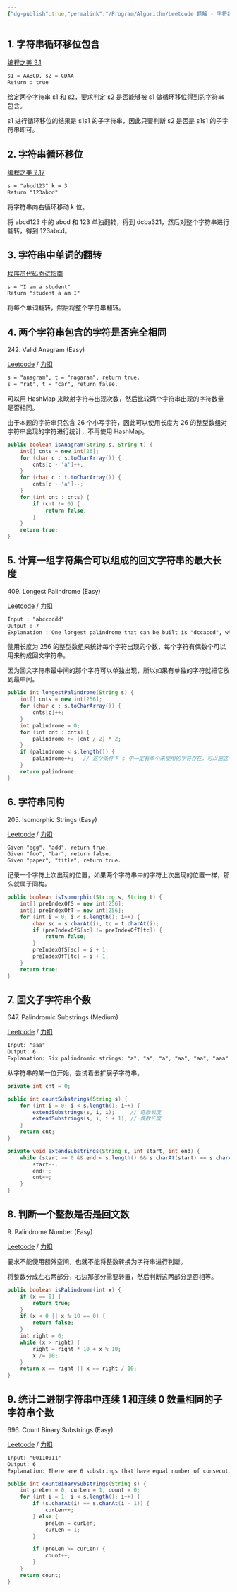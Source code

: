 ```yaml
---
{"dg-publish":true,"permalink":"/Program/Algorithm/Leetcode 题解 - 字符串/","noteIcon":""}
---
```



## 1. 字符串循环移位包含

[编程之美 3.1](#)

```html
s1 = AABCD, s2 = CDAA
Return : true
```

给定两个字符串 s1 和 s2，要求判定 s2 是否能够被 s1 做循环移位得到的字符串包含。

s1 进行循环移位的结果是 s1s1 的子字符串，因此只要判断 s2 是否是 s1s1 的子字符串即可。

## 2. 字符串循环移位

[编程之美 2.17](#)

```html
s = "abcd123" k = 3
Return "123abcd"
```

将字符串向右循环移动 k 位。

将 abcd123 中的 abcd 和 123 单独翻转，得到 dcba321，然后对整个字符串进行翻转，得到 123abcd。

## 3. 字符串中单词的翻转

[程序员代码面试指南](#)

```html
s = "I am a student"
Return "student a am I"
```

将每个单词翻转，然后将整个字符串翻转。

## 4. 两个字符串包含的字符是否完全相同

242\. Valid Anagram (Easy)

[Leetcode](https://leetcode.com/problems/valid-anagram/description/) / [力扣](https://leetcode-cn.com/problems/valid-anagram/description/)

```html
s = "anagram", t = "nagaram", return true.
s = "rat", t = "car", return false.
```

可以用 HashMap 来映射字符与出现次数，然后比较两个字符串出现的字符数量是否相同。

由于本题的字符串只包含 26 个小写字符，因此可以使用长度为 26 的整型数组对字符串出现的字符进行统计，不再使用 HashMap。

```java
public boolean isAnagram(String s, String t) {
    int[] cnts = new int[26];
    for (char c : s.toCharArray()) {
        cnts[c - 'a']++;
    }
    for (char c : t.toCharArray()) {
        cnts[c - 'a']--;
    }
    for (int cnt : cnts) {
        if (cnt != 0) {
            return false;
        }
    }
    return true;
}
```

## 5. 计算一组字符集合可以组成的回文字符串的最大长度

409\. Longest Palindrome (Easy)

[Leetcode](https://leetcode.com/problems/longest-palindrome/description/) / [力扣](https://leetcode-cn.com/problems/longest-palindrome/description/)

```html
Input : "abccccdd"
Output : 7
Explanation : One longest palindrome that can be built is "dccaccd", whose length is 7.
```

使用长度为 256 的整型数组来统计每个字符出现的个数，每个字符有偶数个可以用来构成回文字符串。

因为回文字符串最中间的那个字符可以单独出现，所以如果有单独的字符就把它放到最中间。

```java
public int longestPalindrome(String s) {
    int[] cnts = new int[256];
    for (char c : s.toCharArray()) {
        cnts[c]++;
    }
    int palindrome = 0;
    for (int cnt : cnts) {
        palindrome += (cnt / 2) * 2;
    }
    if (palindrome < s.length()) {
        palindrome++;   // 这个条件下 s 中一定有单个未使用的字符存在，可以把这个字符放到回文的最中间
    }
    return palindrome;
}
```

## 6. 字符串同构

205\. Isomorphic Strings (Easy)

[Leetcode](https://leetcode.com/problems/isomorphic-strings/description/) / [力扣](https://leetcode-cn.com/problems/isomorphic-strings/description/)

```html
Given "egg", "add", return true.
Given "foo", "bar", return false.
Given "paper", "title", return true.
```

记录一个字符上次出现的位置，如果两个字符串中的字符上次出现的位置一样，那么就属于同构。

```java
public boolean isIsomorphic(String s, String t) {
    int[] preIndexOfS = new int[256];
    int[] preIndexOfT = new int[256];
    for (int i = 0; i < s.length(); i++) {
        char sc = s.charAt(i), tc = t.charAt(i);
        if (preIndexOfS[sc] != preIndexOfT[tc]) {
            return false;
        }
        preIndexOfS[sc] = i + 1;
        preIndexOfT[tc] = i + 1;
    }
    return true;
}
```

## 7. 回文子字符串个数

647\. Palindromic Substrings (Medium)

[Leetcode](https://leetcode.com/problems/palindromic-substrings/description/) / [力扣](https://leetcode-cn.com/problems/palindromic-substrings/description/)

```html
Input: "aaa"
Output: 6
Explanation: Six palindromic strings: "a", "a", "a", "aa", "aa", "aaa".
```

从字符串的某一位开始，尝试着去扩展子字符串。

```java
private int cnt = 0;

public int countSubstrings(String s) {
    for (int i = 0; i < s.length(); i++) {
        extendSubstrings(s, i, i);     // 奇数长度
        extendSubstrings(s, i, i + 1); // 偶数长度
    }
    return cnt;
}

private void extendSubstrings(String s, int start, int end) {
    while (start >= 0 && end < s.length() && s.charAt(start) == s.charAt(end)) {
        start--;
        end++;
        cnt++;
    }
}
```

## 8. 判断一个整数是否是回文数

9\. Palindrome Number (Easy)

[Leetcode](https://leetcode.com/problems/palindrome-number/description/) / [力扣](https://leetcode-cn.com/problems/palindrome-number/description/)

要求不能使用额外空间，也就不能将整数转换为字符串进行判断。

将整数分成左右两部分，右边那部分需要转置，然后判断这两部分是否相等。

```java
public boolean isPalindrome(int x) {
    if (x == 0) {
        return true;
    }
    if (x < 0 || x % 10 == 0) {
        return false;
    }
    int right = 0;
    while (x > right) {
        right = right * 10 + x % 10;
        x /= 10;
    }
    return x == right || x == right / 10;
}
```

## 9. 统计二进制字符串中连续 1 和连续 0 数量相同的子字符串个数

696\. Count Binary Substrings (Easy)

[Leetcode](https://leetcode.com/problems/count-binary-substrings/description/) / [力扣](https://leetcode-cn.com/problems/count-binary-substrings/description/)

```html
Input: "00110011"
Output: 6
Explanation: There are 6 substrings that have equal number of consecutive 1's and 0's: "0011", "01", "1100", "10", "0011", and "01".
```

```java
public int countBinarySubstrings(String s) {
    int preLen = 0, curLen = 1, count = 0;
    for (int i = 1; i < s.length(); i++) {
        if (s.charAt(i) == s.charAt(i - 1)) {
            curLen++;
        } else {
            preLen = curLen;
            curLen = 1;
        }

        if (preLen >= curLen) {
            count++;
        }
    }
    return count;
}
```
